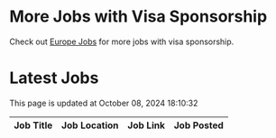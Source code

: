 # More Jobs with Visa Sponsorship

Check out [Europe Jobs](https://github.com/sureshparimi/europejobs#latest-jobs) for more jobs with visa sponsorship.

# Latest Jobs

This page is updated at October 08, 2024 18:10:32

| Job Title | Job Location | Job Link | Job Posted |
| --- | --- | --- | --- |
